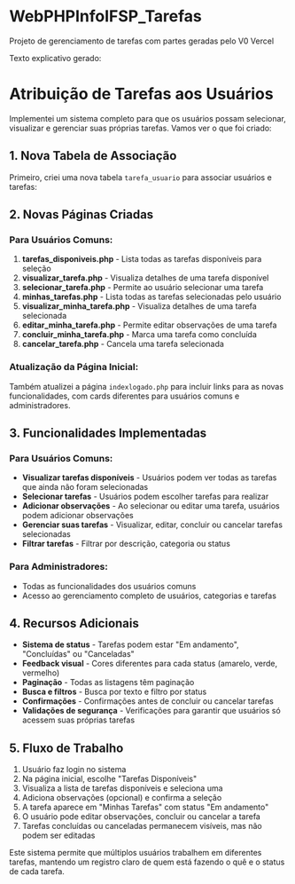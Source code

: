 # WebPHPInfoIFSP_Tarefas
Projeto de gerenciamento de tarefas com partes geradas pelo V0 Vercel

Texto explicativo gerado:

# Atribuição de Tarefas aos Usuários

Implementei um sistema completo para que os usuários possam selecionar, visualizar e gerenciar suas próprias tarefas. Vamos ver o que foi criado:

## 1. Nova Tabela de Associação

Primeiro, criei uma nova tabela `tarefa_usuario` para associar usuários e tarefas:

## 2. Novas Páginas Criadas

### Para Usuários Comuns:

1. **tarefas_disponiveis.php** - Lista todas as tarefas disponíveis para seleção
2. **visualizar_tarefa.php** - Visualiza detalhes de uma tarefa disponível
3. **selecionar_tarefa.php** - Permite ao usuário selecionar uma tarefa
4. **minhas_tarefas.php** - Lista todas as tarefas selecionadas pelo usuário
5. **visualizar_minha_tarefa.php** - Visualiza detalhes de uma tarefa selecionada
6. **editar_minha_tarefa.php** - Permite editar observações de uma tarefa
7. **concluir_minha_tarefa.php** - Marca uma tarefa como concluída
8. **cancelar_tarefa.php** - Cancela uma tarefa selecionada


### Atualização da Página Inicial:

Também atualizei a página `indexlogado.php` para incluir links para as novas funcionalidades, com cards diferentes para usuários comuns e administradores.

## 3. Funcionalidades Implementadas

### Para Usuários Comuns:

- **Visualizar tarefas disponíveis** - Usuários podem ver todas as tarefas que ainda não foram selecionadas
- **Selecionar tarefas** - Usuários podem escolher tarefas para realizar
- **Adicionar observações** - Ao selecionar ou editar uma tarefa, usuários podem adicionar observações
- **Gerenciar suas tarefas** - Visualizar, editar, concluir ou cancelar tarefas selecionadas
- **Filtrar tarefas** - Filtrar por descrição, categoria ou status


### Para Administradores:

- Todas as funcionalidades dos usuários comuns
- Acesso ao gerenciamento completo de usuários, categorias e tarefas


## 4. Recursos Adicionais

- **Sistema de status** - Tarefas podem estar "Em andamento", "Concluídas" ou "Canceladas"
- **Feedback visual** - Cores diferentes para cada status (amarelo, verde, vermelho)
- **Paginação** - Todas as listagens têm paginação
- **Busca e filtros** - Busca por texto e filtro por status
- **Confirmações** - Confirmações antes de concluir ou cancelar tarefas
- **Validações de segurança** - Verificações para garantir que usuários só acessem suas próprias tarefas


## 5. Fluxo de Trabalho

1. Usuário faz login no sistema
2. Na página inicial, escolhe "Tarefas Disponíveis"
3. Visualiza a lista de tarefas disponíveis e seleciona uma
4. Adiciona observações (opcional) e confirma a seleção
5. A tarefa aparece em "Minhas Tarefas" com status "Em andamento"
6. O usuário pode editar observações, concluir ou cancelar a tarefa
7. Tarefas concluídas ou canceladas permanecem visíveis, mas não podem ser editadas


Este sistema permite que múltiplos usuários trabalhem em diferentes tarefas, mantendo um registro claro de quem está fazendo o quê e o status de cada tarefa.
